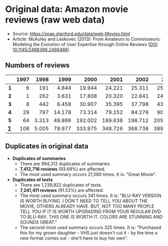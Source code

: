# Original data: Amazon movie reviews (raw web data)

- Source: https://snap.stanford.edu/data/web-Movies.html
- Article: McAuley and Leskovec (2013): From Amateurs to Connoisseurs: Modeling the Evolution of User Expertise through Online Reviews ([DOI 10.1145/2488388.2488466](https://doi.org/10.1145/2488388.2488466))

## Numbers of reviews

|       | 1997 |  1998 |  1999  |   2000  |   2001  |   2002  |   2003  |   2004  |   2005  |   2006  |   2007  |   2008  |   2009  |   2010  |   2011  |   2012  |      Sum  |
|  ---: | ---: |  ---: |   ---: |    ---: |    ---: |    ---: |    ---: |    ---: |    ---: |    ---: |    ---: |    ---: |    ---: |    ---: |    ---: |    ---: |      ---: |  
| **1** |    6 |   191 |  4.844 |  19.944 |  24.221 |  25.311 |  25.734 |  41.016 |  54.744 |  49.049 |  49.521 |  56.076 |  59.099 |  65.343 |  72.957 |  81.276 |   629.332 |
| **2** |    1 |   262 |  3.631 |  17.808 |  20.320 |  22.641 |  24.183 |  33.117 |  40.868 |  37.992 |  40.205 |  40.138 |  39.680 |  41.430 |  45.767 |  47.356 |   455.399 |
| **3** |    8 |   442 |  6.458 |  30.907 |  35.395 |  37.798 |  43.323 |  60.489 |  71.012 |  66.128 |  75.239 |  74.057 |  73.178 |  70.279 |  72.055 |  74.826 |   791.594 |
| **4** |   29 |   797 | 14.178 |  73.314 |  79.152 |  84.276 |  90.527 | 119.160 | 138.000 | 135.581 | 167.632 | 161.693 | 149.771 | 142.000 | 148.457 | 150.248 | 1.654.815 |
| **5** |   64 | 3.313 | 49.866 | 192.002 | 189.638 | 198.712 | 205.916 | 257.603 | 308.080 | 311.252 | 452.009 | 412.870 | 422.403 | 426.248 | 465.918 | 484.650 | 4.380.544 |
| **∑** |  108 | 5.005 | 78.977 | 333.975 | 348.726 | 368.738 | 389.683 | 511.385 | 612.704 | 600.002 | 784.606 | 744.834 | 744.131 | 745.300 | 805.154 | 838.356 | 7.911.684 |

## Duplicates in original data

- **Duplicates of summaries**
    - There are 994,312 duplicates of summaries.
    - **7,412,716 reviews** (93.69%) are affected.
    - The most used summary occurs 21,560 times. It is: "Great Movie".
- **Duplicates of texts**
    - There are 1,239,822 duplicates of texts.
    - **7,241,411 reviews** (91.53%) are affected.
    - The most used summary occurs 341 times. It is: "BLU-RAY VERSION IS WORTH BUYING. I DON'T NEED TO TELL YOU ABOUT THE MOVIE, OTHERS ALREADY HAVE. BUT, NOT TOO MANY PEOPLE TELL YOU IF IT IS WORTH UPGRADING FROM YOUR REGULAR DVD TO BLU-RAY. THIS ONE IS WORTH IT. COLORS ARE STUNNING AND SOUNDS GREAT."
    - The second most used summary occurs 325 times. It is: "Purchased this for my grown daughter - VHS just doesn't cut it - by the time a new format comes out - she'll have to buy her own".